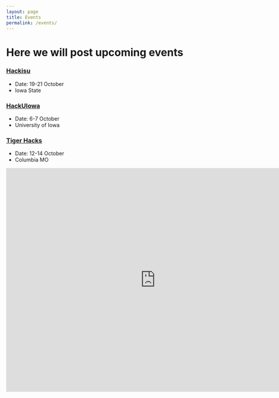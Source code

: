 ```yaml
---
layout: page
title: Events
permalink: /events/
---
```


# Here we will post upcoming events

### [Hackisu][HI]
- Date: 19-21 October
- Iowa State

### [HackUIowa][HUI]
- Date: 6-7 October
- University of Iowa

### [Tiger Hacks][TH]
- Date: 12-14 October
- Columbia MO



<iframe src="https://calendar.google.com/calendar/embed?src=acm%40truman.edu&ctz=America%2FChicago" style="border: 0" width="800" height="600" frameborder="0" scrolling="no"></iframe>




   

[HT]: /acm/hacktruman/index.html
[HI]: https://hackisu.org
[SH]: https://hackathon.mst.edu
[RT]: https://www.eventbrite.com/e/shamhacks-2018-tickets-39820147132
[BI]: https://bsidesiowa.com
[HUI]: https://bigdata.uiowa.edu/
[TH]: http://tigerhacks.missouri.edu/